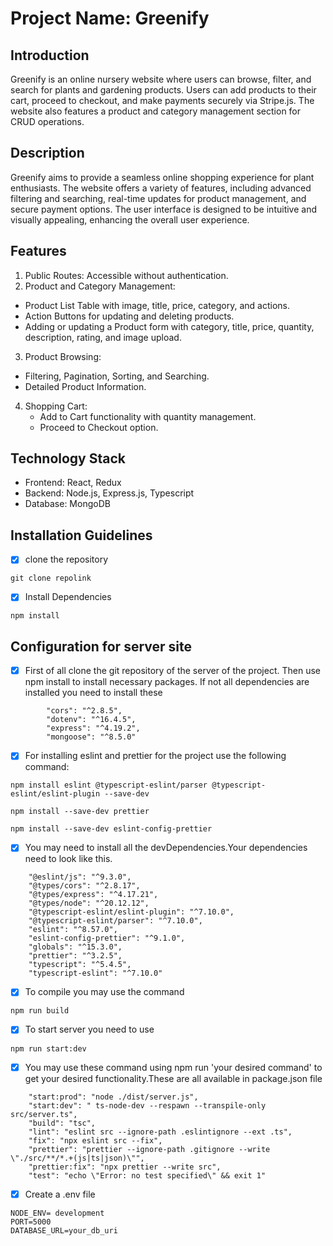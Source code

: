 # Project Name: Greenify
## Introduction

Greenify is an online nursery website where users can browse, filter, and search for plants and gardening products. Users can add products to their cart, proceed to checkout, and make payments securely via Stripe.js. The website also features a product and category management section for CRUD operations.

## Description

Greenify aims to provide a seamless online shopping experience for plant enthusiasts. The website offers a variety of features, including advanced filtering and searching, real-time updates for product management, and secure payment options. The user interface is designed to be intuitive and visually appealing, enhancing the overall user experience.

## Features
1. Public Routes: Accessible without authentication.
2. Product and Category Management:
  - Product List Table with image, title, price, category, and actions.
  - Action Buttons for updating and deleting products.
  - Adding or updating a Product form with category, title, price, quantity, description, rating, and image upload.
3. Product Browsing:
  - Filtering, Pagination, Sorting, and Searching.
  - Detailed Product Information.
4. Shopping Cart:
   - Add to Cart functionality with quantity management.
   - Proceed to Checkout option.

## Technology Stack
- Frontend: React, Redux
- Backend: Node.js, Express.js, Typescript
- Database: MongoDB

## Installation Guidelines
- [x] clone the repository
```
git clone repolink
```
- [x] Install Dependencies
```
npm install
```

## Configuration for server site

- [x] First of all clone the git repository of the server of the project. Then use npm install to install necessary packages. If not all dependencies are installed you need to install these
```
        "cors": "^2.8.5",
        "dotenv": "^16.4.5",
        "express": "^4.19.2",
        "mongoose": "^8.5.0"
```
- [x] For installing eslint and prettier for the project use the following command:
```
npm install eslint @typescript-eslint/parser @typescript-eslint/eslint-plugin --save-dev

```
```
npm install --save-dev prettier

```
```
npm install --save-dev eslint-config-prettier

```



- [x] You may need to install all the devDependencies.Your dependencies need to look like this.
```
    "@eslint/js": "^9.3.0",
    "@types/cors": "^2.8.17",
    "@types/express": "^4.17.21",
    "@types/node": "^20.12.12",
    "@typescript-eslint/eslint-plugin": "^7.10.0",
    "@typescript-eslint/parser": "^7.10.0",
    "eslint": "^8.57.0",
    "eslint-config-prettier": "^9.1.0",
    "globals": "^15.3.0",
    "prettier": "^3.2.5",
    "typescript": "^5.4.5",
    "typescript-eslint": "^7.10.0"
```

- [x] To compile you may use the command
```
npm run build
```
- [x] To start server you need to use
```
npm run start:dev
```
- [x] You may use these command using npm run 'your desired command' to get your desired functionality.These are all available in package.json file
```
    "start:prod": "node ./dist/server.js",
    "start:dev": " ts-node-dev --respawn --transpile-only src/server.ts",
    "build": "tsc",
    "lint": "eslint src --ignore-path .eslintignore --ext .ts",
    "fix": "npx eslint src --fix",
    "prettier": "prettier --ignore-path .gitignore --write \"./src/**/*.+(js|ts|json)\"",
    "prettier:fix": "npx prettier --write src",
    "test": "echo \"Error: no test specified\" && exit 1"
```
- [x] Create a .env file
```
NODE_ENV= development
PORT=5000
DATABASE_URL=your_db_uri
```
















